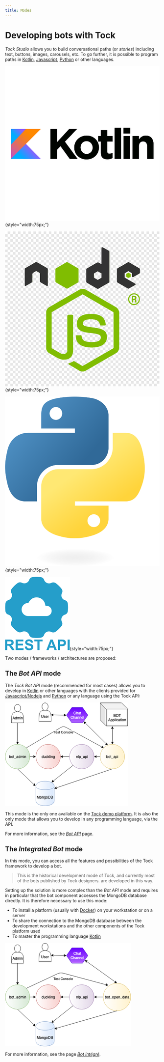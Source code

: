 ```yaml
---
title: Modes
---
```


# Developing bots with Tock

_Tock Studio_ allows you to build conversational paths (or _stories_) including text, buttons, images,
carousels, etc. To go further, it is possible to program paths
in [Kotlin](https://kotlinlang.org/), [Javascript](https://nodejs.org/), [Python](https://www.python.org/)
or other languages.


![logo kotlin](../img/kothlin.png "kotlin"){style="width:75px;"}


![logo nodejs](../img/nodejs.png "nodejs"){style="width:75px;"}


![logo python](../img/python.png "kothlin"){style="width:75px;"}


![logo rest-api](../img/restapi.png "rest api"){style="width:75px;"}


Two modes / frameworks / architectures are proposed:

## The *Bot API* mode

The _Tock Bot API_ mode (recommended for most cases) allows you to develop in [Kotlin](https://kotlinlang.org/)
or other languages ​​with the clients provided for [Javascript/Nodejs](https://nodejs.org/) and
[Python](https://www.python.org/) or any language using the Tock API:

![BOT API](../img/bot_api.png "BOT API")

This mode is the only one available on the [Tock demo platform](https://demo.tock.ai/).
It is also the only mode that allows you to develop in any programming language, via the API.

For more information, see the [_Bot API_](../dev/bot-api.md) page.

## The *Integrated Bot* mode

In this mode, you can access all the features and possibilities of the Tock framework to develop a bot.

> This is the historical development mode of Tock, and currently most of the bots published by Tock designers.
are developed in this way.

Setting up the solution is more complex than the _Bot API_ mode and requires in particular that the bot component
accesses the MongoDB database directly. It is therefore necessary to use this mode:

- To install a platform (usually with [Docker](https://www.docker.com/)) on your workstation or on a server
- To share the connection to the MongoDB database between the development workstations and the other components
of the Tock platform used
- To master the programming language [Kotlin](https://kotlinlang.org/)

![Bot TOCK](../img/bot_open_data.png "Bot Tock")

For more information, see the page [_Bot intégré_](../dev/bot-integre.md).